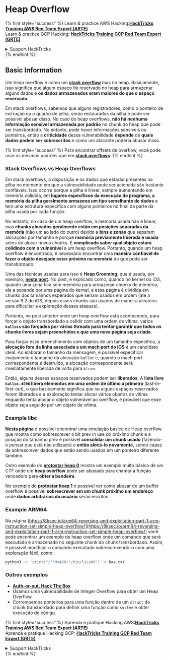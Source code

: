 # Heap Overflow

{% hint style="success" %}
Learn & practice AWS Hacking:<img src="/.gitbook/assets/arte.png" alt="" data-size="line">[**HackTricks Training AWS Red Team Expert (ARTE)**](https://training.hacktricks.xyz/courses/arte)<img src="/.gitbook/assets/arte.png" alt="" data-size="line">\
Learn & practice GCP Hacking: <img src="/.gitbook/assets/grte.png" alt="" data-size="line">[**HackTricks Training GCP Red Team Expert (GRTE)**<img src="/.gitbook/assets/grte.png" alt="" data-size="line">](https://training.hacktricks.xyz/courses/grte)

<details>

<summary>Support HackTricks</summary>

* Check the [**subscription plans**](https://github.com/sponsors/carlospolop)!
* **Join the** 💬 [**Discord group**](https://discord.gg/hRep4RUj7f) or the [**telegram group**](https://t.me/peass) or **follow** us on **Twitter** 🐦 [**@hacktricks\_live**](https://twitter.com/hacktricks\_live)**.**
* **Share hacking tricks by submitting PRs to the** [**HackTricks**](https://github.com/carlospolop/hacktricks) and [**HackTricks Cloud**](https://github.com/carlospolop/hacktricks-cloud) github repos.

</details>
{% endhint %}

## Basic Information

Um heap overflow é como um [**stack overflow**](../stack-overflow/) mas no heap. Basicamente, isso significa que algum espaço foi reservado no heap para armazenar alguns dados e **os dados armazenados eram maiores do que o espaço reservado.**

Em stack overflows, sabemos que alguns registradores, como o ponteiro de instrução ou o quadro de pilha, serão restaurados da pilha e pode ser possível abusar disso. No caso de heap overflows, **não há nenhuma informação sensível armazenada por padrão** no chunk do heap que pode ser transbordado. No entanto, pode haver informações sensíveis ou ponteiros, então a **criticidade** dessa vulnerabilidade **depende** de **quais dados podem ser sobrescritos** e como um atacante poderia abusar disso.

{% hint style="success" %}
Para encontrar offsets de overflow, você pode usar os mesmos padrões que em [**stack overflows**](../stack-overflow/#finding-stack-overflows-offsets).
{% endhint %}

### Stack Overflows vs Heap Overflows

Em stack overflows, a disposição e os dados que estarão presentes na pilha no momento em que a vulnerabilidade pode ser acionada são bastante confiáveis. Isso ocorre porque a pilha é linear, sempre aumentando em memória colidida, em **lugares específicos da execução do programa, a memória da pilha geralmente armazena um tipo semelhante de dados** e tem uma estrutura específica com alguns ponteiros no final da parte da pilha usada por cada função.

No entanto, no caso de um heap overflow, a memória usada não é linear, mas **chunks alocados geralmente estão em posições separadas da memória** (não um ao lado do outro) devido a **bins e zonas** que separam alocações por tamanho e porque **memória previamente liberada é usada** antes de alocar novos chunks. É **complicado saber qual objeto estará colidindo com o vulnerável** a um heap overflow. Portanto, quando um heap overflow é encontrado, é necessário encontrar uma **maneira confiável de fazer o objeto desejado estar próximo na memória** do que pode ser transbordado.

Uma das técnicas usadas para isso é **Heap Grooming**, que é usada, por exemplo, [**neste post**](https://azeria-labs.com/grooming-the-ios-kernel-heap/). No post, é explicado como, quando no kernel do iOS, quando uma zona fica sem memória para armazenar chunks de memória, ela a expande por uma página do kernel, e essa página é dividida em chunks dos tamanhos esperados que seriam usados em ordem (até a versão 9.2 do iOS, depois esses chunks são usados de maneira aleatória para dificultar a exploração desses ataques).

Portanto, no post anterior onde um heap overflow está acontecendo, para forçar o objeto transbordado a colidir com uma ordem de vítima, vários **`kallocs` são forçados por várias threads para tentar garantir que todos os chunks livres sejam preenchidos e que uma nova página seja criada**.

Para forçar esse preenchimento com objetos de um tamanho específico, a **alocação fora da linha associada a um mach port do iOS** é um candidato ideal. Ao elaborar o tamanho da mensagem, é possível especificar exatamente o tamanho da alocação `kalloc` e, quando o mach port correspondente é destruído, a alocação correspondente será imediatamente liberada de volta para `kfree`.

Então, alguns desses espaços reservados podem ser **liberados**. A **lista livre `kalloc.4096` libera elementos em uma ordem de último a primeiro** (last-in-first-out), o que basicamente significa que se alguns espaços reservados forem liberados e a exploração tentar alocar vários objetos de vítima enquanto tenta alocar o objeto vulnerável ao overflow, é provável que esse objeto seja seguido por um objeto de vítima.

### Example libc

[**Nesta página**](https://guyinatuxedo.github.io/27-edit\_free\_chunk/heap\_consolidation\_explanation/index.html) é possível encontrar uma emulação básica de Heap overflow que mostra como sobrescrever o bit prev in use do próximo chunk e a posição do tamanho prev é possível **consolidar um chunk usado** (fazendo-o pensar que está não utilizado) e **então alocá-lo novamente**, sendo capaz de sobrescrever dados que estão sendo usados em um ponteiro diferente também.

Outro exemplo do [**protostar heap 0**](https://guyinatuxedo.github.io/24-heap\_overflow/protostar\_heap0/index.html) mostra um exemplo muito básico de um CTF onde um **heap overflow** pode ser abusado para chamar a função vencedora para **obter a bandeira**.

No exemplo do [**protostar heap 1**](https://guyinatuxedo.github.io/24-heap\_overflow/protostar\_heap1/index.html) é possível ver como abusar de um buffer overflow é possível **sobrescrever em um chunk próximo um endereço** onde **dados arbitrários do usuário** serão escritos.

### Example ARM64

Na página [https://8ksec.io/arm64-reversing-and-exploitation-part-1-arm-instruction-set-simple-heap-overflow/](https://8ksec.io/arm64-reversing-and-exploitation-part-1-arm-instruction-set-simple-heap-overflow/) você pode encontrar um exemplo de heap overflow onde um comando que será executado é armazenado no seguinte chunk do chunk transbordado. Assim, é possível modificar o comando executado sobrescrevendo-o com uma exploração fácil, como:
```bash
python3 -c 'print("/"*0x400+"/bin/ls\x00")' > hax.txt
```
### Outros exemplos

* [**Auth-or-out. Hack The Box**](https://7rocky.github.io/en/ctf/htb-challenges/pwn/auth-or-out/)
* Usamos uma vulnerabilidade de Integer Overflow para obter um Heap Overflow.
* Corrompemos ponteiros para uma função dentro de um `struct` do chunk transbordado para definir uma função como `system` e obter execução de código.

{% hint style="success" %}
Aprenda e pratique Hacking AWS:<img src="/.gitbook/assets/arte.png" alt="" data-size="line">[**HackTricks Training AWS Red Team Expert (ARTE)**](https://training.hacktricks.xyz/courses/arte)<img src="/.gitbook/assets/arte.png" alt="" data-size="line">\
Aprenda e pratique Hacking GCP: <img src="/.gitbook/assets/grte.png" alt="" data-size="line">[**HackTricks Training GCP Red Team Expert (GRTE)**<img src="/.gitbook/assets/grte.png" alt="" data-size="line">](https://training.hacktricks.xyz/courses/grte)

<details>

<summary>Support HackTricks</summary>

* Confira os [**planos de assinatura**](https://github.com/sponsors/carlospolop)!
* **Junte-se ao** 💬 [**grupo do Discord**](https://discord.gg/hRep4RUj7f) ou ao [**grupo do telegram**](https://t.me/peass) ou **siga**-nos no **Twitter** 🐦 [**@hacktricks\_live**](https://twitter.com/hacktricks\_live)**.**
* **Compartilhe truques de hacking enviando PRs para os repositórios do** [**HackTricks**](https://github.com/carlospolop/hacktricks) e [**HackTricks Cloud**](https://github.com/carlospolop/hacktricks-cloud).

</details>
{% endhint %}
